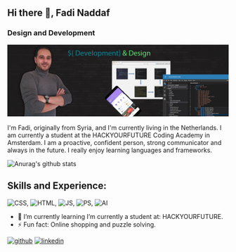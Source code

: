 ## Hi there 👋, Fadi Naddaf
### Design and Development
![Design and Development](https://github.com/F-Naddaf/F-Naddaf/blob/main/GitHub%20Profile%20image-New.jpg)

I'm Fadi, originally from Syria, and I'm currently living in the Netherlands.
I am currently a student at the HACKYOURFUTURE Coding Academy in Amsterdam.
I am a proactive, confident person, strong communicator and always in the future.
I really enjoy learning languages and frameworks.


![Anurag's github stats](https://github-readme-stats.vercel.app/api?username=F-Naddaf)


## Skills and Experience:
<img src='https://i.ibb.co/km8MJGM/CSS.png' alt='CSS' height='40'>, 
<img src='https://i.ibb.co/qWGVFZ9/HTML.png' alt='HTML' height='40'>, 
<img src='https://i.ibb.co/Ms2GV1p/JS.png' alt='JS' height='40'>, 
<img src='https://i.ibb.co/TKyFTPz/PS.png' alt='PS' height='40'>, 
<img src='https://i.ibb.co/VDD9Bwp/AI.png' alt='AI' height='40'>


- 🌱 I’m currently learning I’m currently a student at: HACKYOURFUTURE. 
- ⚡ Fun fact: Online shopping and puzzle solving. 


[<img src='https://cdn.jsdelivr.net/npm/simple-icons@3.0.1/icons/github.svg' alt='github' height='40'>](https://github.com/F-Naddaf)  [<img src='https://cdn.jsdelivr.net/npm/simple-icons@3.0.1/icons/linkedin.svg' alt='linkedin' height='40'>](https://www.linkedin.com/in/fadi-naddaf-a04ba7196/)  

